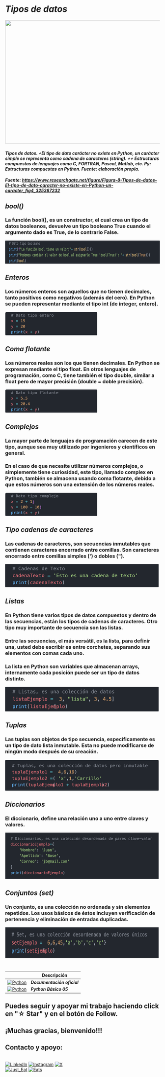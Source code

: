 # ***Tipos de datos***
<img src="https://www.researchgate.net/profile/Pedro-Gomis/publication/325387232/figure/fig4/AS:630680337793025@1527377318263/Figura-8-Tipos-de-datos-El-tipo-de-dato-caracter-no-existe-en-Python-un-caracter.png" width="600" height="400">

#### ***Tipos de datos. +El tipo de dato carácter no existe en Python, un carácter simple se representa como cadena de caracteres (string). ++ Estructuras compuestas de lenguajes como C, FORTRAN, Pascal, Matlab, etc. Py: Estructuras compuestas en Python. Fuente: elaboración propia.***
##### Fuente: https://www.researchgate.net/figure/Figura-8-Tipos-de-datos-El-tipo-de-dato-caracter-no-existe-en-Python-un-caracter_fig4_325387232


## ***bool()***
### La función bool(), es un constructor, el cual crea un tipo de datos booleanos, devuelve un tipo booleano True cuando el argumento dado es True, de lo contrario False.
<img src="../imagenes/9.-Py04a1cd.png" width="800" height="75">

## ***Enteros***
### Los números enteros son aquellos que no tienen decimales, tanto positivos como negativos (además del cero). En Python se pueden representar mediante el tipo int (de integer, entero).
<img src="../imagenes/9.-Py04a2cd.png" width="300" height="75">

## ***Coma flotante***

### Los números reales son los que tienen decimales. En Python se expresan mediante el tipo float. En otros lenguajes de programación, como C, tiene también el tipo double, similar a float pero de mayor precisión (double = doble precisión).
<img src="../imagenes/9.-Py04a3cd.png" width="300" height="75">

## ***Complejos***
### La mayor parte de lenguajes de programación carecen de este tipo, aunque sea muy utilizado por ingenieros y científicos en general.

### En el caso de que necesite utilizar números complejos, o simplemente tiene curiosidad, este tipo, llamado complex en Python, también se almacena usando coma flotante, debido a que estos números son una extensión de los números reales.
<img src="../imagenes/9.-Py04a4cd.png" width="300" height="75">

## ***Tipo cadenas de caracteres***
### Las cadenas de caracteres, son secuencias inmutables que contienen caracteres encerrado entre comillas. Son caracteres encerrado entre comillas simples (') o dobles (").
<img src="../imagenes/9.-Py04b1cd.png" width="500" height="75">

## ***Listas***

### En Python tiene varios tipos de datos compuestos y dentro de las secuencias, están los tipos de cadenas de caracteres. Otro tipo muy importante de secuencia son las listas.

### Entre las secuencias, el más versátil, es la lista, para definir una, usted debe escribir es entre corchetes, separando sus elementos con comas cada uno.

### La lista en Python son variables que almacenan arrays, internamente cada posición puede ser un tipo de datos distinto.
<img src="../imagenes/9.-Py04b2cd.png" width="500" height="80">

## ***Tuplas***

### Las tuplas son objetos de tipo secuencia, específicamente es un tipo de dato lista inmutable. Esta no puede modificarse de ningún modo después de su creación.
<img src="../imagenes/9.-Py04b3cd.png" width="500" height="100">

## ***Diccionarios***

### El diccionario, define una relación uno a uno entre claves y valores.
<img src="../imagenes/9.-Py04b4cd.png" width="500" height="150">

## ***Conjuntos (set)***

### Un conjunto, es una colección no ordenada y sin elementos repetidos. Los usos básicos de éstos incluyen verificación de pertenencia y eliminación de entradas duplicadas.
<img src="../imagenes/9.-Py04b5cd.png" width="500" height="100">

#
|  | Descripción |
|-----:|---------------|
| [![Python](https://img.shields.io/badge/python-3670A0?style=for-the-badge&logo=python&logoColor=ffdd54)](https://entrenamiento-python-basico.readthedocs.io/es/3.7/leccion1/index.html#) | ***Documentación oficial*** |
| [![Python](https://img.shields.io/badge/python-3670A0?style=for-the-badge&logo=python&logoColor=ffdd54)](../Python_NB/Python_NB05.md) | ***Python Básico 05*** |

## Puedes seguir y apoyar mi trabajo haciendo click en "☆ Star" y en el botón de Follow.
## ¡Muchas gracias, bienvenido!!!

## Contacto y apoyo:

<br>[![LinkedIn](https://img.shields.io/badge/Oscar_Florin-0077B5?style=for-the-badge&logo=linkedin&logoColor=white&labelColor=101010)](https://www.linkedin.com/in/oscarflorincontreras)
[![Instagram](https://img.shields.io/badge/Cloudevozz-E4405F?style=for-the-badge&logo=instagram&logoColor=white)](https://www.instagram.com/cloudevozz/)
[![X](https://img.shields.io/badge/DevozzCloud-%23000000.svg?style=for-the-badge&logo=X&logoColor=white)](https://twitter.com/DevozzCloud)</br>
[![Just_Eat](https://img.shields.io/badge/🌮_Donaciones_para_tacos-7A1FA2?style=for-the-badge&logo=)](https://paypal.me/OscarFlorin?country.x=MX&locale.x=es_XC)
[![Eats](https://img.shields.io/badge/🐈_Donaciones_para_gatos-black?style=for-the-badge&logo=)](https://paypal.me/OscarFlorin?country.x=MX&locale.x=es_XC)

